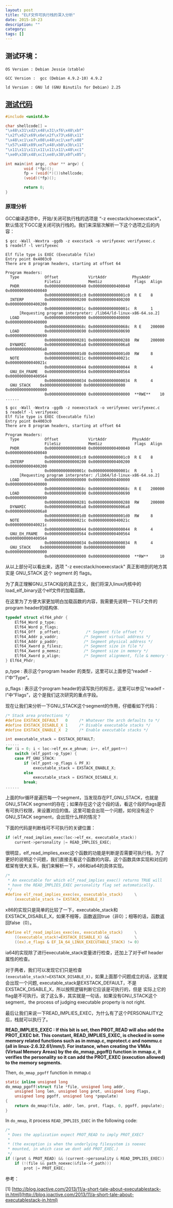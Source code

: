 ```yaml
---
layout: post
title: "ELF文件可执行栈的深入分析"
date: 2015-10-23
description: ""
category: 
tags: []
---
```


## 测试环境：

```
OS Version : Debian Jessie（stable）

GCC Version :  gcc (Debian 4.9.2-10) 4.9.2

ld Version : GNU ld (GNU Binutils for Debian) 2.25
```

## [测试代码](https://github.com/mudongliang/CLanguageReview/blob/master/elf/verifyexec.c)

```c
#include <unistd.h>

char shellcode[] = 
"\x48\x31\xd2\x48\x31\xf6\x48\xbf"
"\x2f\x62\x69\x6e\x2f\x73\x68\x11"
"\x48\xc1\xe7\x08\x48\xc1\xef\x08"
"\x57\x48\x89\xe7\x48\xb8\x3b\x11"
"\x11\x11\x11\x11\x11\x11\x48\xc1"
"\xe0\x38\x48\xc1\xe8\x38\x0f\x05";

int main(int argc, char ** argv) {
        void (*fp)();
        fp = (void(*)())shellcode;
        (void)(*fp)();

        return 0;
}
```

### 原理分析

GCC编译选项中，开始/关闭可执行栈的选项是 “-z execstack/noexecstack”，默认情况下GCC是关闭可执行栈的。我们来深层次解析一下这个选项之后的内容：

```
$ gcc -Wall -Wextra -ggdb -z execstack -o verifyexec verifyexec.c
$ readelf -l verifyexec

Elf file type is EXEC (Executable file)
Entry point 0x4003c0
There are 8 program headers, starting at offset 64

Program Headers:
  Type           Offset             VirtAddr           PhysAddr
                 FileSiz            MemSiz              Flags  Align
  PHDR           0x0000000000000040 0x0000000000400040 0x0000000000400040
                 0x00000000000001c0 0x00000000000001c0  R E    8
  INTERP         0x0000000000000200 0x0000000000400200 0x0000000000400200
                 0x000000000000001c 0x000000000000001c  R      1
      [Requesting program interpreter: /lib64/ld-linux-x86-64.so.2]
  LOAD           0x0000000000000000 0x0000000000400000 0x0000000000400000
                 0x000000000000068c 0x000000000000068c  R E    200000
  LOAD           0x0000000000000690 0x0000000000600690 0x0000000000600690
                 0x0000000000000281 0x0000000000000288  RW     200000
  DYNAMIC        0x00000000000006a8 0x00000000006006a8 0x00000000006006a8
                 0x00000000000001d0 0x00000000000001d0  RW     8
  NOTE           0x000000000000021c 0x000000000040021c 0x000000000040021c
                 0x0000000000000044 0x0000000000000044  R      4
  GNU_EH_FRAME   0x0000000000000564 0x0000000000400564 0x0000000000400564
                 0x0000000000000034 0x0000000000000034  R      4
  GNU_STACK    0x0000000000000000 0x0000000000000000 0x0000000000000000
                 0x0000000000000000 0x0000000000000000  **RWE**    10
...... 

$ gcc -Wall -Wextra -ggdb -z noexecstack -o verifyexec verifyexec.c
$ readelf -l verifyexec
Elf file type is EXEC (Executable file)
Entry point 0x4003c0
There are 8 program headers, starting at offset 64

Program Headers:
  Type           Offset             VirtAddr           PhysAddr
                 FileSiz            MemSiz              Flags  Align
  PHDR           0x0000000000000040 0x0000000000400040 0x0000000000400040
                 0x00000000000001c0 0x00000000000001c0  R E    8
  INTERP         0x0000000000000200 0x0000000000400200 0x0000000000400200
                 0x000000000000001c 0x000000000000001c  R      1
      [Requesting program interpreter: /lib64/ld-linux-x86-64.so.2]
  LOAD           0x0000000000000000 0x0000000000400000 0x0000000000400000
                 0x000000000000068c 0x000000000000068c  R E    200000
  LOAD           0x0000000000000690 0x0000000000600690 0x0000000000600690
                 0x0000000000000281 0x0000000000000288  RW     200000
  DYNAMIC        0x00000000000006a8 0x00000000006006a8 0x00000000006006a8
                 0x00000000000001d0 0x00000000000001d0  RW     8
  NOTE           0x000000000000021c 0x000000000040021c 0x000000000040021c
                 0x0000000000000044 0x0000000000000044  R      4
  GNU_EH_FRAME   0x0000000000000564 0x0000000000400564 0x0000000000400564
                 0x0000000000000034 0x0000000000000034  R      4
  GNU_STACK    0x0000000000000000 0x0000000000000000 0x0000000000000000
                 0x0000000000000000 0x0000000000000000  **RW**     10
```

从以上部分可以看出来，选项 "-z execstack/noexecstack" 真正影响到的地方其实是 GNU_STACK 这个 segment 的 flags。

为了真正理解GNU_STACK段的真正含义，我们将深入linux内核中的load_elf_binary这个elf文件的加载函数。

在这里为了方便大家更加明白加载函数的内容，我需要先说明一下ELF文件的program header的结构体.

```c
typedef struct elf64_phdr {
    Elf64_Word p_type;
    Elf64_Word p_flags;
    Elf64_Off  p_offset;           /* Segment file offset */
    Elf64_Addr p_vaddr;           /* Segment virtual address */
    Elf64_Addr p_paddr;           /* Segment physical address */
    Elf64_Xword p_filesz;         /* Segment size in file */
    Elf64_Xword p_memsz;          /* Segment size in memory */
    Elf64_Xword p_align;          /* Segment alignment, file & memory */
} Elf64_Phdr;
```

p_type : 表示这个program header 的类型，这里可以上面参见“readelf -l”中“Type”。

p_flags : 表示这个program header的读写执行的标志，这里可以参见“readelf -l”中“Flags”，这个是我们这次研究的重点字段。

现在让我们来分析一下GNU_STACK这个segment的作用，仔细看如下代码：

```c
/* Stack area protections */
#define EXSTACK_DEFAULT   0     /* Whatever the arch defaults to */
#define EXSTACK_DISABLE_X 1     /* Disable executable stacks */
#define EXSTACK_ENABLE_X  2     /* Enable executable stacks */

int executable_stack = EXSTACK_DEFAULT;
......
for (i = 0; i < loc->elf_ex.e_phnum; i++, elf_ppnt++)
    switch (elf_ppnt->p_type) {
    case PT_GNU_STACK:
        if (elf_ppnt->p_flags & PF_X)
            executable_stack = EXSTACK_ENABLE_X;
        else
            executable_stack = EXSTACK_DISABLE_X;
        break;
......
```

上面的for循环是遍历每一个segment，当发现存在PT_GNU_STACK，也就是GNU_STACK segment的存在；如果存在这个这个段的话，看这个段的flags是否有可执行权限，来设置对应的值。这里可能会出现一个问题，如何没有这个GNU_STACK segment，会出现什么样的情况？

下面的代码是判断栈可不可执行的关键位置：

```c
if (elf_read_implies_exec(loc->elf_ex, executable_stack))
    current->personality |= READ_IMPLIES_EXEC;
```

很明显，elf_read_implies_exec这个函数的功能是判断是否需要可执行栈，为了更好的说明这个问题，我们直接去看这个函数的内容。这个函数具体实现和对应的框架有很大关系，我们来解析一下，x86和ia64的具体实现。

```c
/*
 * An executable for which elf_read_implies_exec() returns TRUE will
 * have the READ_IMPLIES_EXEC personality flag set automatically.
 */
#define elf_read_implies_exec(ex, executable_stack)     \
    (executable_stack != EXSTACK_DISABLE_X)
```

x86的实现只是简单的比较了一下，executable_stack和EXSTACK_DISABLE_X，如果不相等，函数返回true（非0）；相等的话，函数返回false（0）。

```c
#define elf_read_implies_exec(ex, executable_stack)     \
    ((executable_stack!=EXSTACK_DISABLE_X) &&           \
    ((ex).e_flags & EF_IA_64_LINUX_EXECUTABLE_STACK) != 0)
```

ia64的实现除了进行executable_stack变量进行检查，还加上了对于elf header属性的检查。

对于两者，我们可以发现它们只是检查 `(executable_stack!=EXSTACK_DISABLE_X)`，如果上面那个问题成立的话，这里就会出现一个问题, executable_stack是EXSTACK_DEFAULT，不是EXSTACK_DISABLE_X，所以按照逻辑判断它应该是可执行的，但是 实际上它的flag是不可执行。说了这么多，其实就是一句话，如果没有GNU_STACK这个segment，the process of judging executable property is not right.

最后让我们来说一下READ_IMPLIES_EXEC，为什么有了这个PERSONALITY之后，栈就可以执行了。

**READ_IMPLIES_EXEC : If this bit is set, then PROT_READ will also add the PROT_EXEC bit. This constant, READ_IMPLIES_EXEC, is checked in some memory related functions such as in mmap.c, mprotect.c and nommu.c (all in linux-2.6.32.61/mm/). For instance, when creating the VMAs (Virtual Memory Areas) by the do_mmap_pgoff() function in mmap.c, it verifies the personality so it can add the PROT_EXEC (execution allowed) to the memory segments.**

Then, `do_mmap_pgoff` function in mmap.c

```c
static inline unsigned long
do_mmap_pgoff(struct file *file, unsigned long addr,
    unsigned long len, unsigned long prot, unsigned long flags,
    unsigned long pgoff, unsigned long *populate)
{
    return do_mmap(file, addr, len, prot, flags, 0, pgoff, populate);
}
```

In `do_mmap`, it process `READ_IMPLIES_EXEC` in the following code:

```c
/*
 * Does the application expect PROT_READ to imply PROT_EXEC?
 *
 * (the exception is when the underlying filesystem is noexec
 * mounted, in which case we dont add PROT_EXEC.)
 */
if ((prot & PROT_READ) && (current->personality & READ_IMPLIES_EXEC))
    if (!(file && path_noexec(&file->f_path)))
        prot |= PROT_EXEC;
```
参考：

[1] [http://blog.ioactive.com/2013/11/a-short-tale-about-executablestack-in.html](http://blog.ioactive.com/2013/11/a-short-tale-about-executablestack-in.html)
